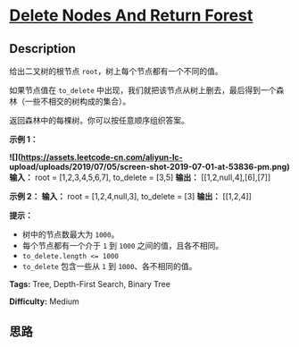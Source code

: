 # [Delete Nodes And Return Forest][title]

## Description

给出二叉树的根节点 `root`，树上每个节点都有一个不同的值。

如果节点值在 `to_delete` 中出现，我们就把该节点从树上删去，最后得到一个森林（一些不相交的树构成的集合）。

返回森林中的每棵树。你可以按任意顺序组织答案。



**示例 1：**

**![](https://assets.leetcode-cn.com/aliyun-lc-
upload/uploads/2019/07/05/screen-shot-2019-07-01-at-53836-pm.png)**
            **输入：** root = [1,2,3,4,5,6,7], to_delete = [3,5]    **输出：** [[1,2,null,4],[6],[7]]    

**示例 2：**
            **输入：** root = [1,2,4,null,3], to_delete = [3]    **输出：** [[1,2,4]]    



**提示：**

  * 树中的节点数最大为 `1000`。
  * 每个节点都有一个介于 `1` 到 `1000` 之间的值，且各不相同。
  * `to_delete.length <= 1000`
  * `to_delete` 包含一些从 `1` 到 `1000`、各不相同的值。


**Tags:** Tree, Depth-First Search, Binary Tree

**Difficulty:** Medium

## 思路

[title]: https://leetcode-cn.com/problems/delete-nodes-and-return-forest
